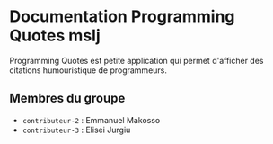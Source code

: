 # Documentation Programming Quotes mslj

Programming Quotes est petite application qui permet d'afficher des citations humouristique de programmeurs. 

## Membres du groupe

- `contributeur-2` : Emmanuel Makosso
- `contributeur-3` : Elisei Jurgiu
